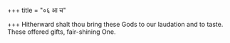 +++
title = "०६ आ च"

+++
Hitherward shalt thou bring these Gods to our laudation and to taste.  
     These offered gifts, fair-shining One.